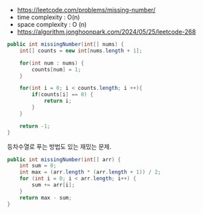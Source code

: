 - https://leetcode.com/problems/missing-number/
- time complexity : O(n)
- space complexity : O (n)
- https://algorithm.jonghoonpark.com/2024/05/25/leetcode-268

```java
public int missingNumber(int[] nums) {
    int[] counts = new int[nums.length + 1];

    for(int num : nums) {
        counts[num] = 1;
    }

    for(int i = 0; i < counts.length; i ++){
        if(counts[i] == 0) {
            return i;
        }
    }

    return -1;
}
```

등차수열로 푸는 방법도 있는 재밌는 문제.

```java
public int missingNumber(int[] arr) {
    int sum = 0;
    int max = (arr.length * (arr.length + 1)) / 2;
    for (int i = 0; i < arr.length; i++) {
        sum += arr[i];
    }
    return max - sum;
}
```
